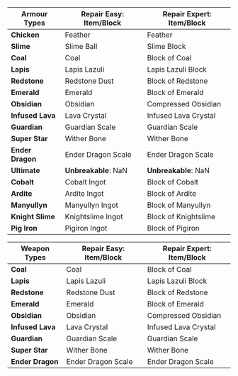 | **Armour Types**  | **Repair Easy: Item/Block** | **Repair Expert: Item/Block** |
| ---------------- | --------------------------- | ----------------------------- |
| **Chicken**      | Feather                     | Feather                       |
| **Slime**        | Slime Ball                  | Slime Block                   |
| **Coal**         | Coal                        | Block of Coal                 |
| **Lapis**        | Lapis Lazuli                | Lapis Lazuli Block            |
| **Redstone**     | Redstone Dust               | Block of Redstone             |
| **Emerald**      | Emerald                     | Block of Emerald              |
| **Obsidian**     | Obsidian                    | Compressed Obsidian           |
| **Infused Lava** | Lava Crystal                | Infused Lava Crystal          |
| **Guardian**     | Guardian Scale              | Guardian Scale                |
| **Super Star**   | Wither Bone                 | Wither Bone                   |
| **Ender Dragon** | Ender Dragon Scale          | Ender Dragon Scale            |
| **Ultimate**     | **Unbreakable**: NaN        | **Unbreakable**: NaN          |
| **Cobalt**       | Cobalt Ingot                | Block of Cobalt               |
| **Ardite**       | Ardite Ingot                | Block of Ardite               |
| **Manyullyn**    | Manyullyn Ingot             | Block of Manyullyn            |
| **Knight Slime** | Knightslime Ingot           | Block of Knightslime          |
| **Pig Iron**     | Pigiron Ingot               | Block of Pigiron              |

| **Weapon Types** | **Repair Easy: Item/Block** | **Repair Expert: Item/Block** |
| ---------------- | --------------------------- | ----------------------------- |
| **Coal**         | Coal                        | Block of Coal                 |
| **Lapis**        | Lapis Lazuli                | Lapis Lazuli Block            |
| **Redstone**     | Redstone Dust               | Block of Redstone             |
| **Emerald**      | Emerald                     | Block of Emerald              |
| **Obsidian**     | Obsidian                    | Compressed Obsidian           |
| **Infused Lava** | Lava Crystal                | Infused Lava Crystal          |
| **Guardian**     | Guardian Scale              | Guardian Scale                |
| **Super Star**   | Wither Bone                 | Wither Bone                   |
| **Ender Dragon** | Ender Dragon Scale          | Ender Dragon Scale            |
